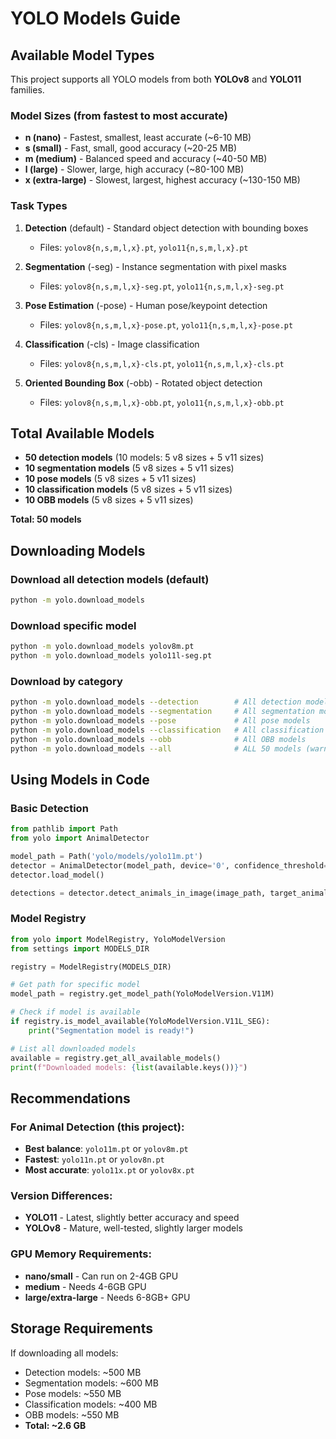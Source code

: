 # YOLO Models Guide

## Available Model Types

This project supports all YOLO models from both **YOLOv8** and **YOLO11** families.

### Model Sizes (from fastest to most accurate)

- **n (nano)** - Fastest, smallest, least accurate (~6-10 MB)
- **s (small)** - Fast, small, good accuracy (~20-25 MB)
- **m (medium)** - Balanced speed and accuracy (~40-50 MB)
- **l (large)** - Slower, large, high accuracy (~80-100 MB)
- **x (extra-large)** - Slowest, largest, highest accuracy (~130-150 MB)

### Task Types

1. **Detection** (default) - Standard object detection with bounding boxes
   - Files: `yolov8{n,s,m,l,x}.pt`, `yolo11{n,s,m,l,x}.pt`

2. **Segmentation** (-seg) - Instance segmentation with pixel masks
   - Files: `yolov8{n,s,m,l,x}-seg.pt`, `yolo11{n,s,m,l,x}-seg.pt`

3. **Pose Estimation** (-pose) - Human pose/keypoint detection
   - Files: `yolov8{n,s,m,l,x}-pose.pt`, `yolo11{n,s,m,l,x}-pose.pt`

4. **Classification** (-cls) - Image classification
   - Files: `yolov8{n,s,m,l,x}-cls.pt`, `yolo11{n,s,m,l,x}-cls.pt`

5. **Oriented Bounding Box** (-obb) - Rotated object detection
   - Files: `yolov8{n,s,m,l,x}-obb.pt`, `yolo11{n,s,m,l,x}-obb.pt`

## Total Available Models

- **50 detection models** (10 models: 5 v8 sizes + 5 v11 sizes)
- **10 segmentation models** (5 v8 sizes + 5 v11 sizes)
- **10 pose models** (5 v8 sizes + 5 v11 sizes)
- **10 classification models** (5 v8 sizes + 5 v11 sizes)
- **10 OBB models** (5 v8 sizes + 5 v11 sizes)

**Total: 50 models**

## Downloading Models

### Download all detection models (default)
```bash
python -m yolo.download_models
```

### Download specific model
```bash
python -m yolo.download_models yolov8m.pt
python -m yolo.download_models yolo11l-seg.pt
```

### Download by category
```bash
python -m yolo.download_models --detection        # All detection models
python -m yolo.download_models --segmentation     # All segmentation models
python -m yolo.download_models --pose             # All pose models
python -m yolo.download_models --classification   # All classification models
python -m yolo.download_models --obb              # All OBB models
python -m yolo.download_models --all              # ALL 50 models (warning: ~5GB+ total)
```

## Using Models in Code

### Basic Detection
```python
from pathlib import Path
from yolo import AnimalDetector

model_path = Path('yolo/models/yolo11m.pt')
detector = AnimalDetector(model_path, device='0', confidence_threshold=0.25)
detector.load_model()

detections = detector.detect_animals_in_image(image_path, target_animals=['dog', 'cat'])
```

### Model Registry
```python
from yolo import ModelRegistry, YoloModelVersion
from settings import MODELS_DIR

registry = ModelRegistry(MODELS_DIR)

# Get path for specific model
model_path = registry.get_model_path(YoloModelVersion.V11M)

# Check if model is available
if registry.is_model_available(YoloModelVersion.V11L_SEG):
    print("Segmentation model is ready!")

# List all downloaded models
available = registry.get_all_available_models()
print(f"Downloaded models: {list(available.keys())}")
```

## Recommendations

### For Animal Detection (this project):
- **Best balance**: `yolo11m.pt` or `yolov8m.pt`
- **Fastest**: `yolo11n.pt` or `yolov8n.pt`
- **Most accurate**: `yolo11x.pt` or `yolov8x.pt`

### Version Differences:
- **YOLO11** - Latest, slightly better accuracy and speed
- **YOLOv8** - Mature, well-tested, slightly larger models

### GPU Memory Requirements:
- **nano/small** - Can run on 2-4GB GPU
- **medium** - Needs 4-6GB GPU
- **large/extra-large** - Needs 6-8GB+ GPU

## Storage Requirements

If downloading all models:
- Detection models: ~500 MB
- Segmentation models: ~600 MB
- Pose models: ~550 MB
- Classification models: ~400 MB
- OBB models: ~550 MB
- **Total: ~2.6 GB**

